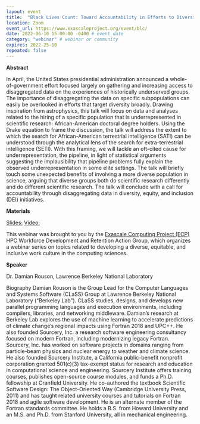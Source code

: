 ```yaml
---
layout: event
title:  "Black Lives Count: Toward Accountability in Efforts to Diversify Computing"
location: Zoom
event_url: https://www.exascaleproject.org/event/blc/
date: 2022-06-10 15:00:00 -0400 # event_date
category: "webinar" # webinar or community
expires: 2022-25-10
repeated: false
---
```


**Abstract**

In April, the United States presidential administration announced a whole-of-government effort focused 
largely on gathering and increasing access to disaggregated data on the experiences of historically 
underserved groups. The importance of disaggregating the data on specific subpopulations can easily 
be overlooked in efforts that target diversity broadly. Drawing inspiration from astrophysics, this talk 
will focus on data and analyses related to the hiring of a specific population that is underrepresented in 
scientific research: African-American doctoral degree holders. Using the Drake equation to frame the discussion, 
the talk will address the extent to which the search for African-American terrestrial intelligence (SATI) can be 
understood through the analytical lens of the search for extra-terrestrial intelligence (SETI). With this framing, 
we will tackle an oft-cited cause for underrepresentation, the pipeline, in light of statistical arguments suggesting 
the implausibility that pipeline problems fully explain the observed underrepresentation in some elite settings. 
The talk will briefly touch some unexpected benefits of involving a more diverse population in science, arguing that 
diverse groups both do scientific research differently and do different scientific research. The talk will conclude 
with a call for accountability through disaggregating data in diversity, equity, and inclusion (DEI) initiatives.

**Materials** 

[Slides:](https://www.exascaleproject.org/wp-content/uploads/2022/09/Black-Lives-Count.pdf)
[Video:]( https://youtu.be/TJgsPu7W8tI)


This webinar was brought to you by the
[Exascale Computing Project (ECP)](https://ideas-productivity.us16.list-manage.com/track/click?u=5438ff2caf2456f6ec49ebfbf&id=107f85ed45&e=190d9f9272) 
HPC Workforce Development and Retention Action Group, which organizes a webinar series on topics related to developing a diverse, equitable, and inclusive 
work culture in the computing sciences.

**Speaker**

Dr. Damian Rouson, Lawrence Berkeley National Laboratory

Biography
Damian Rouson is the Group Lead for the Computer Languages and Systems Software (CLaSS) Group at Lawrence Berkeley National 
Laboratory (“Berkeley Lab”). CLaSS studies, designs, and develops new parallel programming languages and execution environments, 
including compilers, libraries, and networking middleware. Damian’s research at Berkeley Lab explores the use of machine learning to 
accelerate predictions of climate change’s regional impacts using Fortran 2018 and UPC++. He also founded Sourcery, Inc. a research 
software engineering consultancy focused on modern Fortran, including modernizing legacy Fortran. Sourcery, Inc. has worked on software 
projects in domains ranging from particle-beam physics and nuclear energy to weather and climate science. He also founded Sourcery Institute, 
a California public-benefit nonprofit corporation granted 501(c)(3) tax-exempt status for research and education in computational science 
and engineering. Sourcery Institute offers training courses, publishes open-source course modules, and funds a Ph.D. fellowship at Cranfield 
University. He co-authored the textbook Scientific Software Design: The Object-Oriented Way (Cambridge University Press, 2011) and has taught 
related university courses and tutorials on Fortran 2018 and agile software development. He is an alternate member of the Fortran standards 
committee. He holds a B.S. from Howard University and an M.S. and Ph.D. from Stanford University, all in mechanical engineering.

